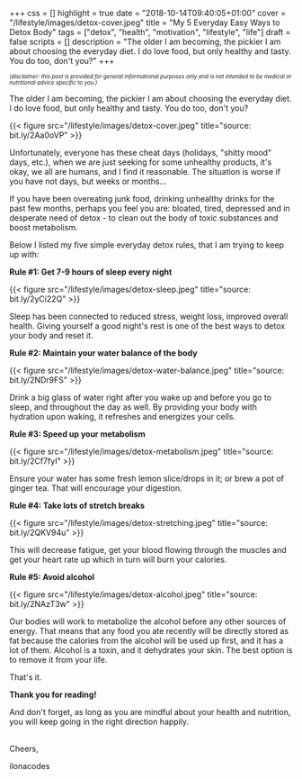 +++
css = []
highlight = true
date = "2018-10-14T09:40:05+01:00"
cover = "/lifestyle/images/detox-cover.jpeg"
title = "My 5 Everyday Easy Ways to Detox Body"
tags = ["detox", "health", "motivation", "lifestyle", "life"]
draft = false
scripts = []
description = "The older I am becoming, the pickier I am about choosing the everyday diet. I do love food, but only healthy and tasty. You do too, don't you?"
+++

<small><small>_(disclaimer: this post is provided for general informational purposes only and is not intended to be medical or nutritional advice specific to you.)_</small></small>

The older I am becoming, the pickier I am about choosing the everyday diet. I do love food, but only healthy and tasty. You do too, don't you?

{{< figure src="/lifestyle/images/detox-cover.jpeg" title="source: bit.ly/2Aa0oVP" >}}

<!--more-->

Unfortunately, everyone has these cheat days (holidays, "shitty mood" days, etc.), when we are just seeking for some unhealthy products, it's okay, we all are humans, and I find it reasonable. The situation is worse if you have not days, but weeks or months...

If you have been overeating junk food, drinking unhealthy drinks for the past few months, perhaps you feel you are: bloated, tired, depressed and in desperate need of detox - to clean out the body of toxic substances and boost metabolism.

Below I listed my five simple everyday detox rules, that I am trying to keep up with:

**Rule #1: Get 7-9 hours of sleep every night**

{{< figure src="/lifestyle/images/detox-sleep.jpeg" title="source: bit.ly/2yCi22Q" >}}

Sleep has been connected to reduced stress, weight loss, improved overall health. Giving yourself a good night's rest is one of the best ways to detox your body and reset it.

**Rule #2: Maintain your water balance of the body**

{{< figure src="/lifestyle/images/detox-water-balance.jpeg" title="source: bit.ly/2NDr9FS" >}}

Drink a big glass of water right after you wake up and before you go to sleep, and throughout the day as well. By providing your body with hydration upon waking, it refreshes and energizes your cells.

**Rule #3: Speed up your metabolism**

{{< figure src="/lifestyle/images/detox-metabolism.jpeg" title="source: bit.ly/2Cf7fyI" >}}

Ensure your water has some fresh lemon slice/drops in it; or brew a pot of ginger tea. That will encourage your digestion.

**Rule #4: Take lots of stretch breaks**

{{< figure src="/lifestyle/images/detox-stretching.jpeg" title="source: bit.ly/2QKV94u" >}}

This will decrease fatigue, get your blood flowing through the muscles and get your heart rate up which in turn will burn your calories.

**Rule #5: Avoid alcohol**

{{< figure src="/lifestyle/images/detox-alcohol.jpeg" title="source: bit.ly/2NAzT3w" >}}

Our bodies will work to metabolize the alcohol before any other sources of energy. That means that any food you ate recently will be directly stored as fat because the calories from the alcohol will be used up first, and it has a lot of them. Alcohol is a toxin, and it dehydrates your skin. The best option is to remove it from your life.

That's it.

**Thank you for reading!**

And don't forget, as long as you are mindful about your health and nutrition, you will keep going in the right direction happily.

<br>
Cheers,

ilonacodes
